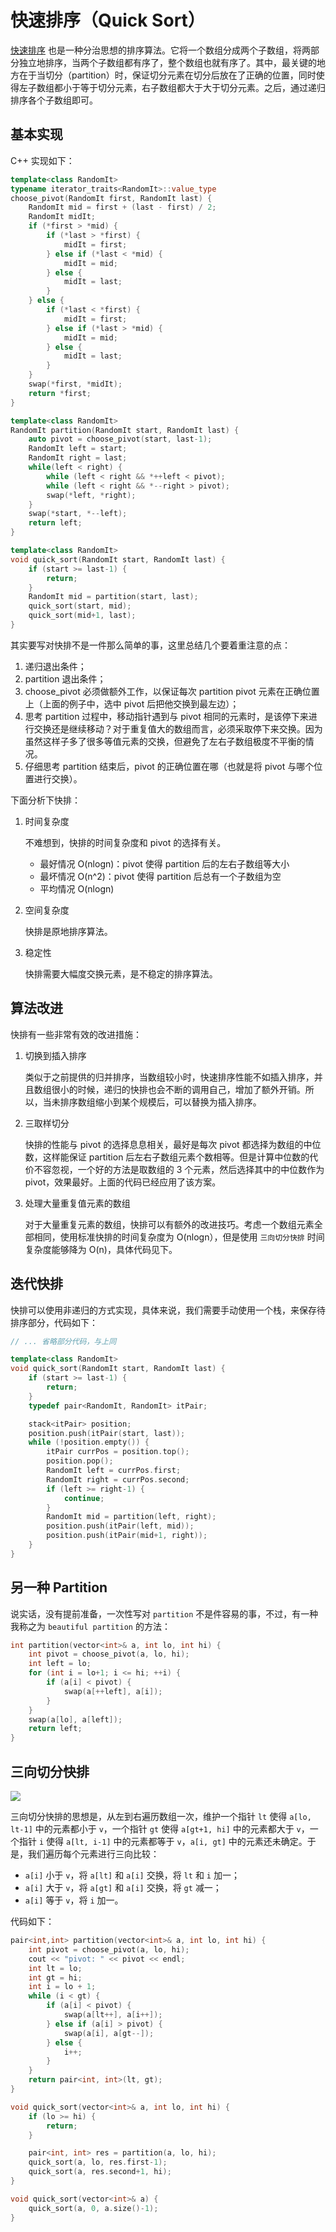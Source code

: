 # 快速排序（Quick Sort）

[快速排序](https://en.wikipedia.org/wiki/Quicksort) 也是一种分治思想的排序算法。它将一个数组分成两个子数组，将两部分独立地排序，当两个子数组都有序了，整个数组也就有序了。其中，最关键的地方在于当切分（partition）时，保证切分元素在切分后放在了正确的位置，同时使得左子数组都小于等于切分元素，右子数组都大于大于切分元素。之后，通过递归排序各个子数组即可。

## 基本实现

C++ 实现如下：

```c++
template<class RandomIt>
typename iterator_traits<RandomIt>::value_type
choose_pivot(RandomIt first, RandomIt last) {
    RandomIt mid = first + (last - first) / 2;
    RandomIt midIt;
    if (*first > *mid) {
        if (*last > *first) {
            midIt = first;
        } else if (*last < *mid) {
            midIt = mid;
        } else {
            midIt = last;
        }
    } else {
        if (*last < *first) {
            midIt = first;
        } else if (*last > *mid) {
            midIt = mid;
        } else {
            midIt = last;
        }
    }
    swap(*first, *midIt);
    return *first;
}

template<class RandomIt>
RandomIt partition(RandomIt start, RandomIt last) {
    auto pivot = choose_pivot(start, last-1);
    RandomIt left = start;
    RandomIt right = last;
    while(left < right) {
        while (left < right && *++left < pivot);
        while (left < right && *--right > pivot);
        swap(*left, *right);
    }
    swap(*start, *--left);
    return left;
}

template<class RandomIt> 
void quick_sort(RandomIt start, RandomIt last) {
    if (start >= last-1) {
        return;
    }
    RandomIt mid = partition(start, last);
    quick_sort(start, mid);
    quick_sort(mid+1, last);
}
```

其实要写对快排不是一件那么简单的事，这里总结几个要着重注意的点：

1. 递归退出条件；
2. partition 退出条件；
3. choose_pivot 必须做额外工作，以保证每次 partition pivot 元素在正确位置上（上面的例子中，选中 pivot 后把他交换到最左边）；
4. 思考 partition 过程中，移动指针遇到与 pivot 相同的元素时，是该停下来进行交换还是继续移动？对于重复值大的数组而言，必须采取停下来交换。因为虽然这样子多了很多等值元素的交换，但避免了左右子数组极度不平衡的情况。
5. 仔细思考 partition 结束后，pivot 的正确位置在哪（也就是将 pivot 与哪个位置进行交换）。

下面分析下快排：

1. 时间复杂度
	
	不难想到，快排的时间复杂度和 pivot 的选择有关。
	
	- 最好情况 O(nlogn)：pivot 使得 partition 后的左右子数组等大小
	- 最坏情况 O(n^2)：pivot 使得 partition 后总有一个子数组为空
	- 平均情况 O(nlogn)

2. 空间复杂度

	快排是原地排序算法。
	
3. 稳定性

	快排需要大幅度交换元素，是不稳定的排序算法。
	
## 算法改进

快排有一些非常有效的改进措施：

1. 切换到插入排序

	类似于之前提供的归并排序，当数组较小时，快速排序性能不如插入排序，并且数组很小的时候，递归的快排也会不断的调用自己，增加了额外开销。所以，当未排序数组缩小到某个规模后，可以替换为插入排序。

2. 三取样切分

	快排的性能与 pivot 的选择息息相关，最好是每次 pivot 都选择为数组的中位数，这样能保证 partition 后左右子数组元素个数相等。但是计算中位数的代价不容忽视，一个好的方法是取数组的 3 个元素，然后选择其中的中位数作为 pivot，效果最好。上面的代码已经应用了该方案。

3. 处理大量重复值元素的数组

	对于大量重复元素的数组，快排可以有额外的改进技巧。考虑一个数组元素全部相同，使用标准快排的时间复杂度为 O(nlogn），但是使用 `三向切分快排` 时间复杂度能够降为 O(n)，具体代码见下。
	
## 迭代快排

快排可以使用非递归的方式实现，具体来说，我们需要手动使用一个栈，来保存待排序部分，代码如下：

```c++
// ... 省略部分代码，与上同

template<class RandomIt>
void quick_sort(RandomIt start, RandomIt last) {
    if (start >= last-1) {
        return;
    }
    typedef pair<RandomIt, RandomIt> itPair;

    stack<itPair> position;
    position.push(itPair(start, last));
    while (!position.empty()) {
        itPair currPos = position.top();
        position.pop();
        RandomIt left = currPos.first;
        RandomIt right = currPos.second;
        if (left >= right-1) {
            continue;
        }
        RandomIt mid = partition(left, right);
        position.push(itPair(left, mid));
        position.push(itPair(mid+1, right));
    }
}
```

## 另一种 Partition

说实话，没有提前准备，一次性写对 `partition` 不是件容易的事，不过，有一种我称之为 `beautiful partition` 的方法：

```c++
int partition(vector<int>& a, int lo, int hi) {
    int pivot = choose_pivot(a, lo, hi);
    int left = lo;
    for (int i = lo+1; i <= hi; ++i) {
        if (a[i] < pivot) {
            swap(a[++left], a[i]);
        }
    }
    swap(a[lo], a[left]);
    return left;
}
```

## 三向切分快排

![](http://p890o7lc8.bkt.clouddn.com/20181112165605.png)

三向切分快排的思想是，从左到右遍历数组一次，维护一个指针 `lt` 使得 `a[lo, lt-1]` 中的元素都小于 `v`，一个指针 `gt` 使得 `a[gt+1, hi]` 中的元素都大于 `v`，一个指针 `i` 使得 `a[lt, i-1]` 中的元素都等于 `v`，`a[i, gt]` 中的元素还未确定。于是，我们遍历每个元素进行三向比较：

- `a[i]` 小于 `v`，将 `a[lt]` 和 `a[i]` 交换，将 `lt` 和 `i` 加一；
- `a[i]` 大于 `v`，将 `a[gt]` 和 `a[i]` 交换，将 `gt` 减一；
- `a[i]` 等于 `v`，将 `i` 加一。

代码如下：

```c++
pair<int,int> partition(vector<int>& a, int lo, int hi) {
    int pivot = choose_pivot(a, lo, hi);
    cout << "pivot: " << pivot << endl;
    int lt = lo;
    int gt = hi;
    int i = lo + 1;
    while (i < gt) {
        if (a[i] < pivot) {
            swap(a[lt++], a[i++]);
        } else if (a[i] > pivot) {
            swap(a[i], a[gt--]);
        } else {
            i++;
        }
    }
    return pair<int, int>(lt, gt);
}

void quick_sort(vector<int>& a, int lo, int hi) {
    if (lo >= hi) {
        return;
    }

    pair<int, int> res = partition(a, lo, hi);
    quick_sort(a, lo, res.first-1);
    quick_sort(a, res.second+1, hi);
}

void quick_sort(vector<int>& a) {
    quick_sort(a, 0, a.size()-1);
}
```